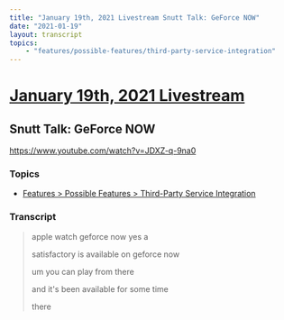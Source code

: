 ```yaml
---
title: "January 19th, 2021 Livestream Snutt Talk: GeForce NOW"
date: "2021-01-19"
layout: transcript
topics:
    - "features/possible-features/third-party-service-integration"
---
```

# [January 19th, 2021 Livestream](../2021-01-19.md)
## Snutt Talk: GeForce NOW
https://www.youtube.com/watch?v=JDXZ-q-9na0

### Topics
* [Features > Possible Features > Third-Party Service Integration](../topics/features/possible-features/third-party-service-integration.md)

### Transcript

> apple watch geforce now yes a
>
> satisfactory is available on geforce now
>
> um you can play from there
>
> and it's been available for some time
>
> there

